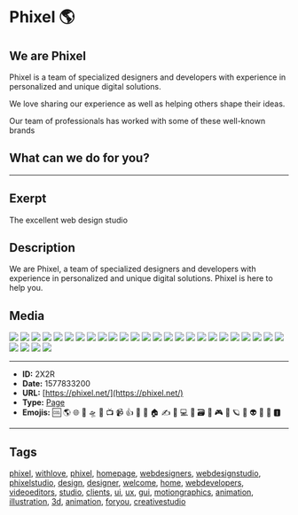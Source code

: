 # Phixel 🌎
## We are Phixel
Phixel is a team of specialized designers and developers with experience in personalized and unique digital solutions.

We love sharing our experience as well as helping others shape their ideas.

Our team of professionals has worked with some of these well-known brands

## What can we do for you?


------------
## Exerpt
The excellent web design studio
## Description
We are Phixel, a team of specialized designers and developers with experience in personalized and unique digital solutions. Phixel is here to help you.
## Media
<img src="media/video.jpg">
<img src="media/avatar.jpg">
<img src="media/card-a-es-scaled.jpg">
<img src="media/card-a-scaled.jpg">
<img src="media/card-b-es-scaled.jpg">
<img src="media/card-b-scaled.jpg">
<img src="media/header.jpg">
<img src="media/maxresdefault-1.jpg">
<img src="media/phixel-reel-1-mp4-image-1.jpg">
<img src="media/phixel-reel-1-mp4-image.jpg">
<img src="media/qr.jpg">
<img src="media/television-deep-in-the-snow.jpg">
<img src="media/vhs-player-mp4-image.jpg">
<img src="media/we-are-phixel-celcius-development-mp4-image.jpg">
<img src="media/loop.mp3">
<img src="media/development-loop.mp4">
<img src="media/television-deep-in-the-clouds.mp4">
<img src="media/logo-reveal.mp4">
<img src="media/vhs-player.mp4">
<img src="media/favicon-black.png">
<img src="media/favicon-monotone.png">
<img src="media/favicon-white.png">
<img src="media/favicon.png">
<img src="media/icon.png">
<img src="media/logo-dark.png">
<img src="media/logo-h-dark.png">
<img src="media/logo-h.png">
<img src="media/logo.png">
<img src="media/line-mountains-1.svg">

------------
- **ID:** 2X2R
- **Date:** 1577833200
- **URL:** [https://phixel.net/](https://phixel.net/)
- **Type:** [Page](#page)
- **Emojis:** 🆒 🌎 🌐 🎨 🛸 📼 📺 📹 👍 🔗 📝 🏠 ✍️ 👨 💻 👑 🗃 👾 🎮 📲 🪐 🌟 👽 🚀 🌌 🅸

------------
## Tags
[phixel](#phixel), [withlove](#withlove), [phixel](#phixel), [homepage](#homepage), [webdesigners](#webdesigners), [webdesignstudio](#webdesignstudio), [phixelstudio](#phixelstudio), [design](#design), [designer](#designer), [welcome](#welcome), [home](#home), [webdevelopers](#webdevelopers), [videoeditors](#videoeditors), [studio](#studio), [clients](#clients), [ui](#ui), [ux](#ux), [gui](#gui), [motiongraphics](#motiongraphics), [animation](#animation), [illustration](#illustration), [3d](#3d), [animation](#animation), [foryou](#foryou), [creativestudio](#creativestudio)

